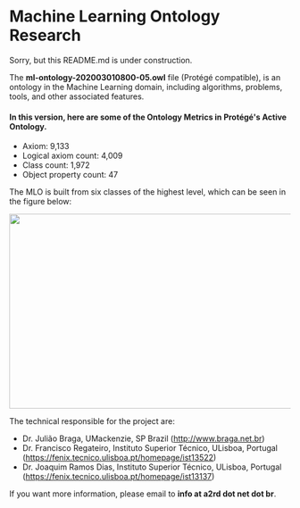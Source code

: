 # Machine Learning Ontology Research

Sorry, but this README.md is under construction. 

The **ml-ontology-202003010800-05.owl** file (Protégé compatible), is an ontology in the Machine Learning domain, including algorithms, problems, tools, and other associated features.

#### In this version, here are some of the Ontology Metrics in Protégé's Active Ontology.
- Axiom: 9,133
- Logical axiom count: 4,009
- Class count: 1,972
- Object property count: 47

The MLO is built from six classes of the highest level, which can be seen in the figure below:

<img src="http://a2rd.net.br/img/mlontologyTopClasses.jpg" width="600px" height="349px">

The technical responsible for the project are:

- Dr. Julião Braga, UMackenzie, SP Brazil (http://www.braga.net.br)
- Dr. Francisco Regateiro, Instituto Superior Técnico, ULisboa, Portugal (https://fenix.tecnico.ulisboa.pt/homepage/ist13522)
- Dr. Joaquim Ramos Dias, Instituto Superior Técnico, ULisboa, Portugal (https://fenix.tecnico.ulisboa.pt/homepage/ist13137)

If you want more information, please email to **info at a2rd dot net dot br**.

